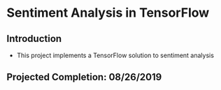 # Sentiment Analysis in TensorFlow

## Introduction
* This project implements a TensorFlow solution to sentiment analysis

## Projected Completion: 08/26/2019
